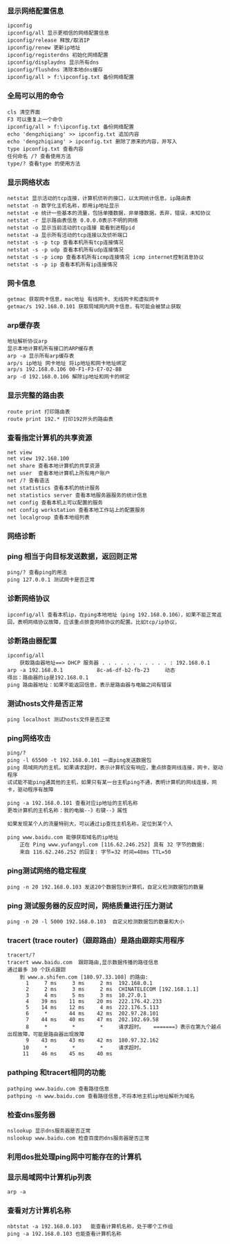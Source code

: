 ### 显示网络配置信息
    ipconfig 
    ipconfig/all 显示更相信的网络配置信息
    ipconfig/release 释放/取消IP
    ipconfig/renew 更新ip地址
    ipconfig/registerdns 初始化网络配置
    ipconfig/displaydns 显示所有dns
    ipconfig/flushdns 清除本地dns缓存
    ipconfig/all > f:\ipconfig.txt 备份网络配置
    
### 全局可以用的命令
    cls 清空界面
    F3 可以重复上一个命令    
    ipconfig/all > f:\ipconfig.txt 备份网络配置
    echo 'dengzhiqiang' >> ipconfig.txt 追加内容
    echo 'dengzhiqiang' > ipconfig.txt 删除了原来的内容，并写入
    type ipconfig.txt 查看内容
    任何命名 /? 查看使用方法
    type/? 查看type 的使用方法
  
### 显示网络状态
    netstat 显示活动的tcp连接，计算机侦听的接口，以太网统计信息，ip路由表
    netstat -n 数字化主机名称，即用ip地址显示
    netstat -e 统计一些基本的流量，包括单播数据，非单播数据，丢弃，错误，未知协议
    netstat -r 显示路由表信息 0.0.0.0表示不明的网络
    netstat -o 显示当前活动的tcp连接 能看到进程pid
    netstat -a 显示所有活动的tcp连接以及侦听端口
    netstat -s -p tcp 查看本机所有tcp连接情况
    netstat -s -p udp 查看本机所有udp连接情况
    netstat -s -p icmp 查看本机所有icmp连接情况 icmp internet控制消息协议
    netstat -s -p ip 查看本机所有ip连接情况 

### 网卡信息
    getmac 获取网卡信息，mac地址 有线网卡、无线网卡和虚拟网卡
    getmac/s 192.168.0.101 获取局域网内网卡信息，有可能会被禁止获取
    
### arp缓存表
    地址解析协议arp
    显示本地计算机所有接口的ARP缓存表
    arp -a 显示所有arp缓存表
    arp/s ip地址 网卡地址 将ip地址和网卡地址绑定
    arp/s 192.168.0.106 00-F1-F3-E7-02-BB
    arp -d 192.168.0.106 解除ip地址和网卡的绑定
    
### 显示完整的路由表
    route print 打印路由表
    route print 192.* 打印192开头的路由表       
    
### 查看指定计算机的共享资源
    net view 
    net view 192.168.100    
    net share 查看本地计算机的共享资源
    net user  查看本地计算机上所有用户账户
    net /? 查看语法
    net statistics 查看本机的统计服务
    net statistics server 查看本地服务器服务的统计信息
    net config 查看本机上可以配置的服务
    net config workstation 查看本地工作站上的配置服务
    net localgroup 查看本地组列表
    
### 网络诊断
        
### ping 相当于向目标发送数据，返回则正常
    ping/? 查看ping的用法    
    ping 127.0.0.1 测试网卡是否正常

### 诊断网络协议
    ipconfig/all 查看本机ip，在ping本地地址（ping 192.168.0.106），如果不能正常返回，表明网络协议故障，应该重点排查网络协议的配置。比如tcp/ip协议，    
    
### 诊断路由器配置
    ipconfig/all 
        获取路由器地址==> DHCP 服务器 . . . . . . . . . . . : 192.168.0.1   
    arp -a 192.168.0.1           8c-a6-df-b2-fb-23     动态 
    得出：路由器的ip是192.168.0.1
    ping 路由器地址：如果不能返回信息，表示是路由器与电脑之间有错误

### 测试hosts文件是否正常
    ping localhost 测试hosts文件是否正常      

### ping网络攻击
    ping/?
    ping -l 65500 -t 192.168.0.101 一直ping发送数据包
    ping 局域网内的主机，如果请求超时，表示计算机没有响应，重点排查网线连接，网卡，驱动程序
    试试能不能ping通其他的主机，如果只有某一台主机ping不通，表明计算机的网线连接，网卡，驱动程序有故障
    
    ping -a 192.168.0.101 查看对应ip地址的主机名称
    更改计算机的主机名称：我的电脑--》右键--》属性
    
    如果发现某个人的流量特别大，可以通过ip查找主机名称，定位到某个人
    
    ping www.baidu.com 能够获取域名的ip地址    
        正在 Ping www.yufangyl.com [116.62.246.252] 具有 32 字节的数据:
        来自 116.62.246.252 的回复: 字节=32 时间=48ms TTL=50

### ping测试网络的稳定程度
    ping -n 20 192.168.0.103 发送20个数据包到计算机，自定义检测数据包的数量
    
### ping 测试服务器的反应时间，网络质量进行压力测试
    ping -n 20 -l 5000 192.168.0.103  自定义检测数据包的数量和大小
    
### tracert (trace router)（跟踪路由）是路由跟踪实用程序   
    tracert/?
    tracert www.baidu.com  跟踪路由,显示数据传播的路径信息
    通过最多 30 个跃点跟踪
        到 www.a.shifen.com [180.97.33.108] 的路由:
          1     7 ms     3 ms     2 ms  192.168.0.1
          2     2 ms     3 ms     2 ms  CHINATELECOM [192.168.1.1]
          3     4 ms     5 ms     3 ms  10.27.0.1
          4    39 ms    11 ms    20 ms  222.176.42.233
          5    14 ms    12 ms     4 ms  222.176.5.113
          6     *       44 ms    42 ms  202.97.28.101
          7    44 ms    40 ms    47 ms  202.102.69.58
          8     *        *        *     请求超时。   =======》表示在第九个越点出现故障，可能是路由器出现故障
          9    43 ms    43 ms    42 ms  180.97.32.162
         10     *        *        *     请求超时。
         11    46 ms    45 ms    40 ms

### pathping 和tracert相同的功能
    pathping www.baidu.com 查看路径信息
    pathping -n www.baidu.com 查看路径信息,不将本地主机ip地址解析为域名

### 检查dns服务器
    nslookup 显示dns服务器是否正常
    nslookup www.baidu.com 检查百度的dns服务器是否正常    

### 利用dos批处理ping网中可能存在的计算机

### 显示局域网中计算机ip列表
    arp -a    

### 查看对方计算机名称
    nbtstat -a 192.168.0.103   能查看计算机名称，处于哪个工作组
    ping -a 192.168.0.103 也能查看计算机名称
    
    
    
    
    
    
    
    
    
    
    
    
    
    
    
    
    
    
    
    
    
    
    
    
    
    
    
    
    
    
    
    
    
    
    




























    
    